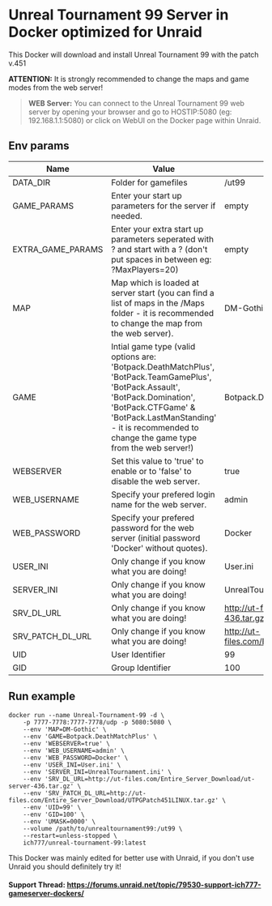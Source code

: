 # Unreal Tournament 99 Server in Docker optimized for Unraid
This Docker will download and install Unreal Tournament 99 with the patch v.451

**ATTENTION:** It is strongly recommended to change the maps and game modes from the web server!

>**WEB Server:** You can connect to the Unreal Tournament 99 web server by opening your browser and go to HOSTIP:5080 (eg: 192.168.1.1:5080) or click on WebUI on the Docker page within Unraid.

## Env params
| Name | Value | Example |
| --- | --- | --- |
| DATA_DIR | Folder for gamefiles | /ut99 |
| GAME_PARAMS | Enter your start up parameters for the server if needed. | empty |
| EXTRA_GAME_PARAMS | Enter your extra start up parameters seperated with ? and start with a ? (don't put spaces in between eg: ?MaxPlayers=20) | empty |
| MAP | Map which is loaded at server start (you can find a list of maps in the /Maps folder - it is recommended to change the map from the web server). | DM-Gothic |
| GAME | Intial game type (valid options are: 'Botpack.DeathMatchPlus', 'BotPack.TeamGamePlus', 'BotPack.Assault', 'BotPack.Domination', 'BotPack.CTFGame' & 'BotPack.LastManStanding' - it is recommended to change the game type from the web server!) | Botpack.DeathMatchPlus |
| WEBSERVER | Set this value to 'true' to enable or to 'false' to disable the web server. | true |
| WEB_USERNAME | Specify your prefered login name for the web server. | admin |
| WEB_PASSWORD | Specify your prefered password for the web server (initial password 'Docker' without quotes). | Docker |
| USER_INI | Only change if you know what you are doing! | User.ini |
| SERVER_INI | Only change if you know what you are doing! | UnrealTournament.ini |
| SRV_DL_URL | Only change if you know what you are doing! | http://ut-files.com/Entire_Server_Download/ut-server-436.tar.gz |
| SRV_PATCH_DL_URL | Only change if you know what you are doing! | http://ut-files.com/Entire_Server_Download/UTPGPatch451LINUX.tar.gz |
| UID | User Identifier | 99 |
| GID | Group Identifier | 100 |

## Run example
```
docker run --name Unreal-Tournament-99 -d \
	-p 7777-7778:7777-7778/udp -p 5080:5080 \
	--env 'MAP=DM-Gothic' \
	--env 'GAME=Botpack.DeathMatchPlus' \
	--env 'WEBSERVER=true' \
	--env 'WEB_USERNAME=admin' \
	--env 'WEB_PASSWORD=Docker' \
	--env 'USER_INI=User.ini' \
	--env 'SERVER_INI=UnrealTournament.ini' \
	--env 'SRV_DL_URL=http://ut-files.com/Entire_Server_Download/ut-server-436.tar.gz' \
	--env 'SRV_PATCH_DL_URL=http://ut-files.com/Entire_Server_Download/UTPGPatch451LINUX.tar.gz' \
	--env 'UID=99' \
	--env 'GID=100' \
	--env 'UMASK=0000' \
	--volume /path/to/unrealtournament99:/ut99 \
	--restart=unless-stopped \
	ich777/unreal-tournament-99:latest
```

This Docker was mainly edited for better use with Unraid, if you don't use Unraid you should definitely try it!

#### Support Thread: https://forums.unraid.net/topic/79530-support-ich777-gameserver-dockers/